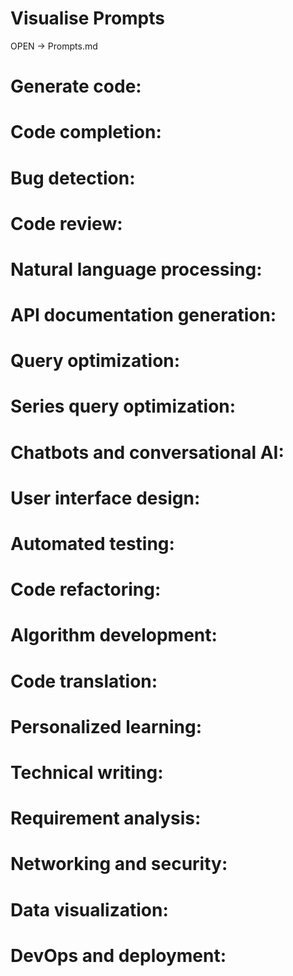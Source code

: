 # Visualise Prompts

OPEN  -> Prompts.md 

# Generate code:
# Code completion:
# Bug detection:
# Code review:
# Natural language processing:
# API documentation generation:
# Query optimization:
# Series query optimization:
# Chatbots and conversational AI:
# User interface design:
# Automated testing:
# Code refactoring:
# Algorithm development:
# Code translation:
# Personalized learning:
# Technical writing:
# Requirement analysis:
# Networking and security:
# Data visualization:
# DevOps and deployment:
